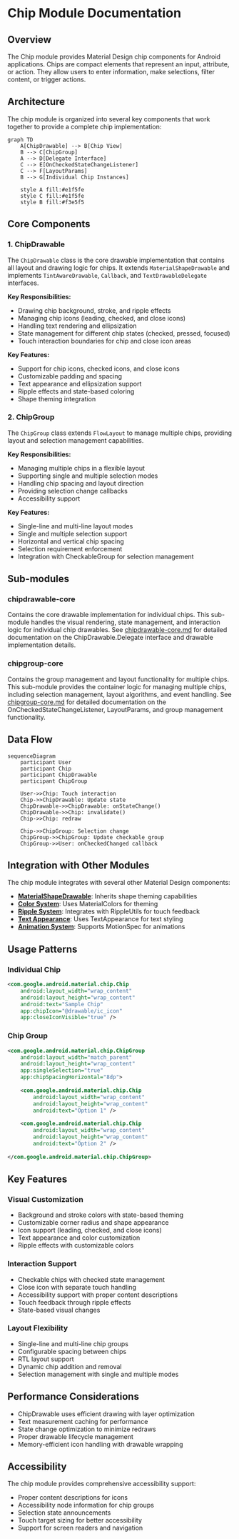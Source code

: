 # Chip Module Documentation

## Overview

The Chip module provides Material Design chip components for Android applications. Chips are compact elements that represent an input, attribute, or action. They allow users to enter information, make selections, filter content, or trigger actions.

## Architecture

The chip module is organized into several key components that work together to provide a complete chip implementation:

```mermaid
graph TD
    A[ChipDrawable] --> B[Chip View]
    B --> C[ChipGroup]
    A --> D[Delegate Interface]
    C --> E[OnCheckedStateChangeListener]
    C --> F[LayoutParams]
    B --> G[Individual Chip Instances]
    
    style A fill:#e1f5fe
    style C fill:#e1f5fe
    style B fill:#f3e5f5
```

## Core Components

### 1. ChipDrawable
The `ChipDrawable` class is the core drawable implementation that contains all layout and drawing logic for chips. It extends `MaterialShapeDrawable` and implements `TintAwareDrawable`, `Callback`, and `TextDrawableDelegate` interfaces.

**Key Responsibilities:**
- Drawing chip background, stroke, and ripple effects
- Managing chip icons (leading, checked, and close icons)
- Handling text rendering and ellipsization
- State management for different chip states (checked, pressed, focused)
- Touch interaction boundaries for chip and close icon areas

**Key Features:**
- Support for chip icons, checked icons, and close icons
- Customizable padding and spacing
- Text appearance and ellipsization support
- Ripple effects and state-based coloring
- Shape theming integration

### 2. ChipGroup
The `ChipGroup` class extends `FlowLayout` to manage multiple chips, providing layout and selection management capabilities.

**Key Responsibilities:**
- Managing multiple chips in a flexible layout
- Supporting single and multiple selection modes
- Handling chip spacing and layout direction
- Providing selection change callbacks
- Accessibility support

**Key Features:**
- Single-line and multi-line layout modes
- Single and multiple selection support
- Horizontal and vertical chip spacing
- Selection requirement enforcement
- Integration with CheckableGroup for selection management

## Sub-modules

### chipdrawable-core
Contains the core drawable implementation for individual chips. This sub-module handles the visual rendering, state management, and interaction logic for individual chip drawables. See [chipdrawable-core.md](chipdrawable-core.md) for detailed documentation on the ChipDrawable.Delegate interface and drawable implementation details.

### chipgroup-core  
Contains the group management and layout functionality for multiple chips. This sub-module provides the container logic for managing multiple chips, including selection management, layout algorithms, and event handling. See [chipgroup-core.md](chipgroup-core.md) for detailed documentation on the OnCheckedStateChangeListener, LayoutParams, and group management functionality.

## Data Flow

```mermaid
sequenceDiagram
    participant User
    participant Chip
    participant ChipDrawable
    participant ChipGroup
    
    User->>Chip: Touch interaction
    Chip->>ChipDrawable: Update state
    ChipDrawable->>ChipDrawable: onStateChange()
    ChipDrawable->>Chip: invalidate()
    Chip->>Chip: redraw
    
    Chip->>ChipGroup: Selection change
    ChipGroup->>ChipGroup: Update checkable group
    ChipGroup->>User: onCheckedChanged callback
```

## Integration with Other Modules

The chip module integrates with several other Material Design components:

- **[MaterialShapeDrawable](shape.md)**: Inherits shape theming capabilities
- **[Color System](color.md)**: Uses MaterialColors for theming
- **[Ripple System](ripple.md)**: Integrates with RippleUtils for touch feedback
- **[Text Appearance](textfield.md)**: Uses TextAppearance for text styling
- **[Animation System](transition.md)**: Supports MotionSpec for animations

## Usage Patterns

### Individual Chip
```xml
<com.google.android.material.chip.Chip
    android:layout_width="wrap_content"
    android:layout_height="wrap_content"
    android:text="Sample Chip"
    app:chipIcon="@drawable/ic_icon"
    app:closeIconVisible="true" />
```

### Chip Group
```xml
<com.google.android.material.chip.ChipGroup
    android:layout_width="match_parent"
    android:layout_height="wrap_content"
    app:singleSelection="true"
    app:chipSpacingHorizontal="8dp">
    
    <com.google.android.material.chip.Chip
        android:layout_width="wrap_content"
        android:layout_height="wrap_content"
        android:text="Option 1" />
        
    <com.google.android.material.chip.Chip
        android:layout_width="wrap_content"
        android:layout_height="wrap_content"
        android:text="Option 2" />
        
</com.google.android.material.chip.ChipGroup>
```

## Key Features

### Visual Customization
- Background and stroke colors with state-based theming
- Customizable corner radius and shape appearance
- Icon support (leading, checked, and close icons)
- Text appearance and color customization
- Ripple effects with customizable colors

### Interaction Support
- Checkable chips with checked state management
- Close icon with separate touch handling
- Accessibility support with proper content descriptions
- Touch feedback through ripple effects
- State-based visual changes

### Layout Flexibility
- Single-line and multi-line chip groups
- Configurable spacing between chips
- RTL layout support
- Dynamic chip addition and removal
- Selection management with single and multiple modes

## Performance Considerations

- ChipDrawable uses efficient drawing with layer optimization
- Text measurement caching for performance
- State change optimization to minimize redraws
- Proper drawable lifecycle management
- Memory-efficient icon handling with drawable wrapping

## Accessibility

The chip module provides comprehensive accessibility support:
- Proper content descriptions for icons
- Accessibility node information for chip groups
- Selection state announcements
- Touch target sizing for better accessibility
- Support for screen readers and navigation